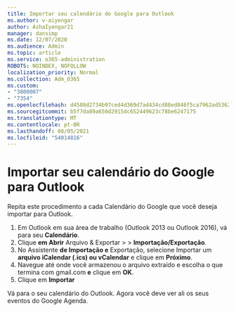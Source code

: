```yaml
---
title: Importar seu calendário do Google para Outlook
ms.author: v-aiyengar
author: AshaIyengar21
manager: dansimp
ms.date: 12/07/2020
ms.audience: Admin
ms.topic: article
ms.service: o365-administration
ROBOTS: NOINDEX, NOFOLLOW
localization_priority: Normal
ms.collection: Adm_O365
ms.custom:
- "3800007"
- "7354"
ms.openlocfilehash: d4588d2734b97ced4d369d7ad434cd88ed846f5ca7962ad5362301fea7c54114
ms.sourcegitcommit: b5f7da89a650d2915dc652449623c78be6247175
ms.translationtype: MT
ms.contentlocale: pt-BR
ms.lasthandoff: 08/05/2021
ms.locfileid: "54014816"
---
```

# <a name="import-your-google-calendar-to-outlook"></a>Importar seu calendário do Google para Outlook

Repita este procedimento a cada Calendário do Google que você deseja importar para Outlook.

1. Em Outlook em sua área de trabalho (Outlook 2013 ou Outlook 2016), vá para seu **Calendário**.
1. Clique **em Abrir** Arquivo & Exportar  >    >  **Importação/Exportação**.
1. No Assistente **de Importação e** Exportação, selecione Importar um **arquivo iCalendar (.ics) ou vCalendar** e clique em **Próximo**.
1. Navegue até onde você armazenou o arquivo extraído e escolha o que termina com gmail.com **e** clique em **OK**.
1. Clique em **Importar**

Vá para o seu calendário do Outlook. Agora você deve ver ali os seus eventos do Google Agenda.
